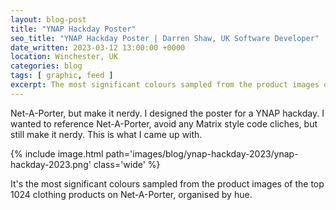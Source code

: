 ```yaml
---
layout: blog-post
title: "YNAP Hackday Poster"
seo_title: "YNAP Hackday Poster | Darren Shaw, UK Software Developer"
date_written: 2023-03-12 13:00:00 +0000
location: Winchester, UK
categories: blog
tags: [ graphic, feed ]
excerpt: The most significant colours sampled from the product images of the top 1024 clothing products on Net-A-Porter, organised by hue.
---
```


Net-A-Porter, but make it nerdy. I designed the poster for a YNAP hackday. I wanted to reference Net-A-Porter, avoid any
Matrix style code cliches, but still make it nerdy. This is what I came up with.

{% include image.html path='images/blog/ynap-hackday-2023/ynap-hackday-2023.png' class='wide' %}

It's the most significant colours sampled from the product images of the top 1024 clothing products on Net-A-Porter,
organised by hue.